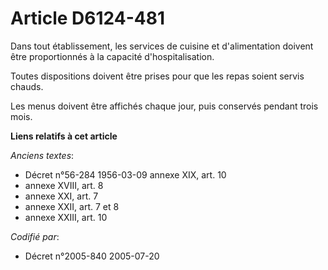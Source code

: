 # Article D6124-481

Dans tout établissement, les services de cuisine et d'alimentation doivent être proportionnés à la capacité
d'hospitalisation.

Toutes dispositions doivent être prises pour que les repas soient servis chauds.

Les menus doivent être affichés chaque jour, puis conservés pendant trois mois.

**Liens relatifs à cet article**

_Anciens textes_:

  - Décret n°56-284 1956-03-09 annexe XIX, art. 10
  - annexe XVIII, art. 8
  - annexe XXI, art. 7
  - annexe XXII, art. 7 et 8
  - annexe XXIII, art. 10

_Codifié par_:

  - Décret n°2005-840 2005-07-20
